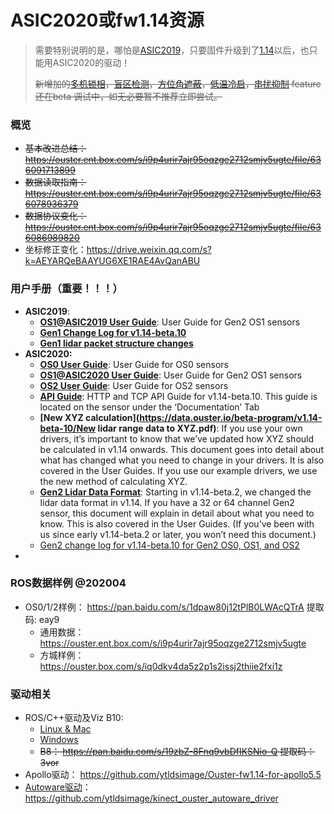 # ASIC2020或fw1.14资源

> 需要特别说明的是，哪怕是[ASIC2019](/asic2019)，只要固件升级到了[1.14](https://go.ouster.io/beta-program/beta-10/downloads/)以后，也只能用ASIC2020的驱动！
>
> ~~新增加的[多机锁相](https://go.ouster.io/beta-program/beta-10/phase-lock)，[盲区检测](https://go.ouster.io/beta-program/beta-10/blockage-detection)，[方位角遮蔽](https://go.ouster.io/beta-program/beta-10/azimuth-mask)，[低温冷启](https://go.ouster.io/beta-program/beta-10/cold-start)，[串扰抑制](https://go.ouster.io/beta-program/beta-10/crosstalk-mitigation) feature 还在beta 调试中，如无必要暂不推荐立即尝试。~~

### 概览

- ~~基本改进总结：https://ouster.ent.box.com/s/i9p4urir7ajr95oqzge2712smjv5ugte/file/636091713899~~
- ~~数据读取指南：https://ouster.ent.box.com/s/i9p4urir7ajr95oqzge2712smjv5ugte/file/636078936379~~
- ~~数据协议变化：https://ouster.ent.box.com/s/i9p4urir7ajr95oqzge2712smjv5ugte/file/636086989820~~
- 坐标修正变化：https://drive.weixin.qq.com/s?k=AEYARQeBAAYUG6XE1RAE4AvQanABU

### 用户手册（重要！！！）

- **ASIC2019**:
  - **[OS1@ASIC2019 User Guide](https://data.ouster.io/beta-program/v1.14-beta-10/OS1-Gen1-User-Guide-v1.14.0-beta.10.pdf)**: User Guide for Gen2 OS1 sensors
  - **[Gen1 Change Log  for v1.14-beta.10](https://data.ouster.io/beta-program/v1.14-beta-10/v1.14-beta.10%20Change%20Log%20for%20Gen1%20sensors.pdf?hsCtaTracking=eabc3da7-8b3b-43b0-9901-695650461f5c%7C376c1b88-c6ca-4a9a-9054-84774c369be4)**
  - **[Gen1 lidar packet structure changes](https://data.ouster.io/beta-program/v1.14-beta-10/Gen1%20lidar%20data%20structure.pdf)**
- **ASIC2020:**
  - **[OS0 User Guide](https://data.ouster.io/beta-program/v1.14-beta-10/OS0-User-Guide-v1.14.0-beta.10.pdf)**: User Guide for OS0 sensors
  - **[OS1@ASIC2020 User Guide](https://data.ouster.io/beta-program/v1.14-beta-10/OS1-User-Guide-v1.14.0-beta.10.pdf)**: User Guide for Gen2 OS1 sensors
  - **[OS2 User Guide](https://data.ouster.io/beta-program/v1.14-beta-10/OS2-User-Guide-v1.14.0-beta.10.pdf)**: User Guide for OS2 sensors
  - **[API Guide](https://data.ouster.io/beta-program/v1.14-beta-10/Ouster-Sensor-API-Guide-v1.14.0-beta.10.pdf)**: HTTP and TCP API Guide for v1.14-beta.10. This guide is located on the sensor under the ‘Documentation’ Tab
  - **[New XYZ calculation](https://data.ouster.io/beta-program/v1.14-beta-10/New lidar range data to XYZ.pdf)**: If you use your own drivers, it’s important to know that we’ve updated how XYZ should be calculated in v1.14 onwards. This document goes into detail about what has changed what you need to change in your drivers. It is also covered in the User Guides. If you use our example drivers, we use the new method of calculating XYZ.
  - **[Gen2 Lidar Data Format](https://data.ouster.io/beta-program/v1.14-beta-10/Gen2%20lidar%20data%20structure.pdf)**: Starting in v1.14-beta.2, we changed the lidar data format in v1.14. If you have a 32 or 64 channel Gen2 sensor, this document will explain in detail about what you need to know. This is also covered in the User Guides. (If you’ve been with us since early v1.14-beta.2 or later, you won’t need this document.)
  - [Gen2 change log for v1.14-beta.10 for Gen2 OS0, OS1, and OS2](https://go.ouster.io/cs/c/?cta_guid=bc08d480-c9de-4d9f-b12d-3f71ec012569&placement_guid=95685290-70f8-40ad-ac06-852b8a74f18a&portal_id=5054152&canon=https%3A%2F%2Fgo.ouster.io%2Fbeta-program%2Fbeta-10%2F&redirect_url=APefjpE3aypj5JldO8uDTiSou217rELOSngfwUsNoS01w_iy8eQBI_EUqDEgF_3hZTeDg1uiTDo96muBilN_Al-RWBWwQfplxJqqUTyGsVXhT-RL-LniLWVunIMmvD0qZviRp5XU6nzDlvzE2A2j058SWmop3p4SWEAziHah1z_F3PLgSTlmvjnN3Twl6nIEH6a7IbndKntuCq0CRFxvkHTNQX4iVqBj2u_SRzOQ6Erfvxihz_DzUErcjSSvPw5Lp65VHmko0RlH_bG0bnQzT-2YsCV5VboHSgcMuR1N8xexmA_EVDbJZVtCxpDYedPizNrIicIUk_XW&click=17f8ff80-288c-481a-b0c2-f255759c03ad&hsutk=f7f9fa89a9b3a83930a447116d9a1796&signature=AAH58kFUkIAS2aQQO8-2S_kVehTQrBE7PQ&pageId=29569243223&__hstc=82216777.f7f9fa89a9b3a83930a447116d9a1796.1589280439546.1590573594493.1590658690686.3&__hssc=82216777.1.1590658690686&__hsfp=1824881308&contentType=landing-page)
- 



### ROS数据样例 @202004

- OS0/1/2样例： https://pan.baidu.com/s/1dpaw80j12tPlB0LWAcQTrA 提取码: eay9
  - 通用数据：https://ouster.ent.box.com/s/i9p4urir7ajr95oqzge2712smjv5ugte
  - 方城样例：https://ouster.box.com/s/iq0dkv4da5z2p1s2issj2thiie2fxi1z



### 驱动相关

- ROS/C++驱动及Viz B10:  
  - [Linux & Mac](https://go.ouster.io/cs/c/?cta_guid=c33771ad-6ac8-404e-814b-1aa531ba471e&placement_guid=3b0f3e91-633f-4d19-8669-92cf1b28fea5&portal_id=5054152&canon=https%3A%2F%2Fgo.ouster.io%2Fbeta-program%2Fbeta-10%2F&redirect_url=APefjpFyDJoUTD0MqJLP8h6LOEkOyxwp1mcbT38xKf2q6Ih9Xphf7gYdyIVn_FcefJjM8xweSzDVMNuqbQ2u0djukJ4nStuhjFGQ4Vd8eB7hUCzseiIy1HXPh9fJDTzqQuHmWPx9hhVcIEB5UTkTaJ8WF7z77PnQ1F1xZj9s7LLhpVVcWdagg2jNT_84ghYoZgxL6D9nXjXYaTRRz5iVULUOpMi-NeVSzw7ztCv0sfC78ZmhDXtzXzEc5fto_V06ZLrPyZSDXXwh6kmqk1BS8Hjpe2NscVAH5VOT8cL99L1Lh08dPY-aUTo&click=2dc344de-dbb7-47cf-859f-4b6a3eefc728&hsutk=f7f9fa89a9b3a83930a447116d9a1796&signature=AAH58kHb1cA0QO52Xbi0oDjgrl9aa6z4LA&pageId=29569243223&__hstc=82216777.f7f9fa89a9b3a83930a447116d9a1796.1589280439546.1590573594493.1590658690686.3&__hssc=82216777.1.1590658690686&__hsfp=1824881308&contentType=landing-page)
  - [Windows](https://go.ouster.io/cs/c/?cta_guid=57fe6e00-88d1-4ed7-bee5-e328b29c1b32&placement_guid=379ffee8-c96e-45ac-9e1f-d18460b50ad1&portal_id=5054152&canon=https%3A%2F%2Fgo.ouster.io%2Fbeta-program%2Fbeta-10%2F&redirect_url=APefjpHER-0TqvfY0lANWaXy6S7d20_XWfP5zKI8rEr_oo-Gntek_Db0wZ3sYuQ-0547IO1QNBx1Gi0oAHmLCrbQplHrtsUFQaDAt5pau0Np_WZGt-RV_IdqQ_SzDpnACTRg-mLZKp9cHpYIT0J-kVYx9xE8GkKOaYIl8Ue8WpCEiG_OCm-Uzf1um6lSSs1rx8wiwVtYpMl3fa9oLxl9rXZjkf-He-RY9Fuv43NW3s8mn7CLenvGqpKn9j9zTGy7uNtMj2_g9wESAidPFRXnGkIaYRaBc3hBeVhmjhpTdHHBvxN2s9L3Klq91A_CTp9-WR-KfsbETTKe&click=833c0b6e-02a3-4150-8fce-0d672ab1c4ec&hsutk=f7f9fa89a9b3a83930a447116d9a1796&signature=AAH58kFai_xEMjYEj2mTlY8honNOzoPcIg&pageId=29569243223&__hstc=82216777.f7f9fa89a9b3a83930a447116d9a1796.1589280439546.1590573594493.1590658690686.3&__hssc=82216777.1.1590658690686&__hsfp=1824881308&contentType=landing-page)
  - ~~B8：  https://pan.baidu.com/s/19zbZ-8Fnq9vbDfIKSNio-Q 提取码：3vor~~
- Apollo驱动：   https://github.com/ytldsimage/Ouster-fw1.14-for-apollo5.5
- [Autoware驱动](https://docs.wixstatic.com/ugd/984e93_b4e43111b1dd420cb3bc2c3e13071e71.pdf?index=true)：https://github.com/ytldsimage/kinect_ouster_autoware_driver